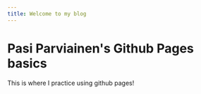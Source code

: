 ```yaml
---
title: Welcome to my blog
---
```

# Pasi Parviainen's Github Pages basics
This is where I practice using github pages!
